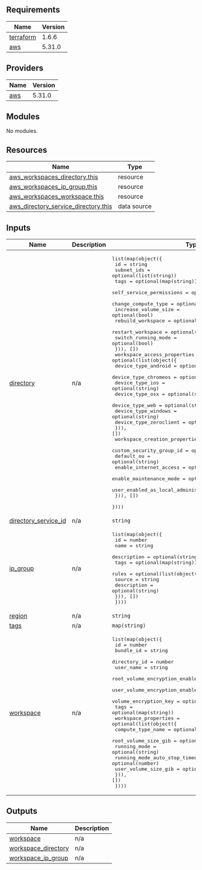 ## Requirements

| Name | Version |
|------|---------|
| <a name="requirement_terraform"></a> [terraform](#requirement\_terraform) | 1.6.6 |
| <a name="requirement_aws"></a> [aws](#requirement\_aws) | 5.31.0 |

## Providers

| Name | Version |
|------|---------|
| <a name="provider_aws"></a> [aws](#provider\_aws) | 5.31.0 |

## Modules

No modules.

## Resources

| Name | Type |
|------|------|
| [aws_workspaces_directory.this](https://registry.terraform.io/providers/hashicorp/aws/5.31.0/docs/resources/workspaces_directory) | resource |
| [aws_workspaces_ip_group.this](https://registry.terraform.io/providers/hashicorp/aws/5.31.0/docs/resources/workspaces_ip_group) | resource |
| [aws_workspaces_workspace.this](https://registry.terraform.io/providers/hashicorp/aws/5.31.0/docs/resources/workspaces_workspace) | resource |
| [aws_directory_service_directory.this](https://registry.terraform.io/providers/hashicorp/aws/5.31.0/docs/data-sources/directory_service_directory) | data source |

## Inputs

| Name | Description | Type | Default | Required |
|------|-------------|------|---------|:--------:|
| <a name="input_directory"></a> [directory](#input\_directory) | n/a | <pre>list(map(object({<br>    id         = string<br>    subnet_ids = optional(list(string))<br>    tags       = optional(map(string))<br>    self_service_permissions = optional(list(object({<br>      change_compute_type  = optional(bool)<br>      increase_volume_size = optional(bool)<br>      rebuild_workspace    = optional(bool)<br>      restart_workspace    = optional(bool)<br>      switch_running_mode  = optional(bool)<br>    })), [])<br>    workspace_access_properties = optional(list(object({<br>      device_type_android    = optional(string)<br>      device_type_chromeos   = optional(string)<br>      device_type_ios        = optional(string)<br>      device_type_osx        = optional(string)<br>      device_type_web        = optional(string)<br>      device_type_windows    = optional(string)<br>      device_type_zeroclient = optional(string)<br>    })), [])<br>    workspace_creation_properties = optional(list(object({<br>      custom_security_group_id            = optional(string)<br>      default_ou                          = optional(string)<br>      enable_internet_access              = optional(bool)<br>      enable_maintenance_mode             = optional(bool)<br>      user_enabled_as_local_administrator = optional(bool)<br>    })), [])<br>  })))</pre> | `[]` | no |
| <a name="input_directory_service_id"></a> [directory\_service\_id](#input\_directory\_service\_id) | n/a | `string` | n/a | yes |
| <a name="input_ip_group"></a> [ip\_group](#input\_ip\_group) | n/a | <pre>list(map(object({<br>    id          = number<br>    name        = string<br>    description = optional(string)<br>    tags        = optional(map(string))<br>    rules = optional(list(object({<br>      source      = string<br>      description = optional(string)<br>    })), [])<br>  })))</pre> | `[]` | no |
| <a name="input_region"></a> [region](#input\_region) | n/a | `string` | n/a | yes |
| <a name="input_tags"></a> [tags](#input\_tags) | n/a | `map(string)` | `{}` | no |
| <a name="input_workspace"></a> [workspace](#input\_workspace) | n/a | <pre>list(map(object({<br>    id                             = number<br>    bundle_id                      = string<br>    directory_id                   = number<br>    user_name                      = string<br>    root_volume_encryption_enabled = optional(bool)<br>    user_volume_encryption_enabled = optional(bool)<br>    volume_encryption_key          = optional(string)<br>    tags                           = optional(map(string))<br>    workspace_properties = optional(list(object({<br>      compute_type_name                         = optional(string)<br>      root_volume_size_gib                      = optional(number)<br>      running_mode                              = optional(string)<br>      running_mode_auto_stop_timeout_in_minutes = optional(number)<br>      user_volume_size_gib                      = optional(string)<br>    })), [])<br>  })))</pre> | `[]` | no |

## Outputs

| Name | Description |
|------|-------------|
| <a name="output_workspace"></a> [workspace](#output\_workspace) | n/a |
| <a name="output_workspace_directory"></a> [workspace\_directory](#output\_workspace\_directory) | n/a |
| <a name="output_workspace_ip_group"></a> [workspace\_ip\_group](#output\_workspace\_ip\_group) | n/a |
